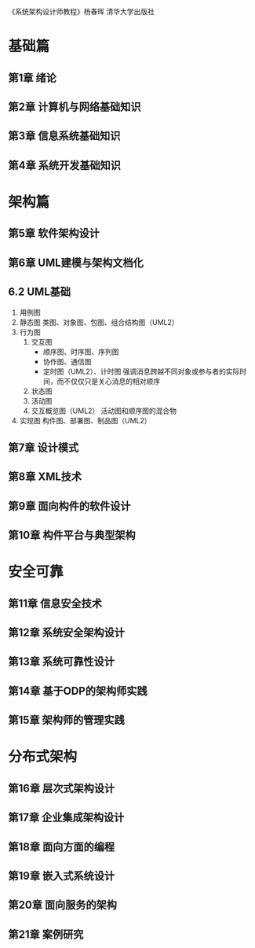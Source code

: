 《系统架构设计师教程》杨春晖 清华大学出版社

# 基础篇
## 第1章 绪论
## 第2章 计算机与网络基础知识
## 第3章 信息系统基础知识
## 第4章 系统开发基础知识

# 架构篇
## 第5章 软件架构设计
## 第6章 UML建模与架构文档化
## 6.2 UML基础
1. 用例图
2. 静态图 类图、对象图、包图、组合结构图（UML2）
3. 行为图
   1. 交互图
      - 顺序图、时序图、序列图
      - 协作图、通信图
      - 定时图（UML2）、计时图 强调消息跨越不同对象或参与者的实际时间，而不仅仅只是关心消息的相对顺序
   2. 状态图
   3. 活动图
   4. 交互概览图（UML2） 活动图和顺序图的混合物
4. 实现图 构件图、部署图、制品图（UML2）

## 第7章 设计模式
## 第8章 XML技术
## 第9章 面向构件的软件设计
## 第10章 构件平台与典型架构

# 安全可靠
## 第11章 信息安全技术
## 第12章 系统安全架构设计
## 第13章 系统可靠性设计
## 第14章 基于ODP的架构师实践
## 第15章 架构师的管理实践

# 分布式架构
## 第16章 层次式架构设计
## 第17章 企业集成架构设计
## 第18章 面向方面的编程
## 第19章 嵌入式系统设计
## 第20章 面向服务的架构
## 第21章 案例研究